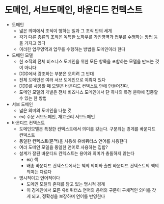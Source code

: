 # 도메인, 서브도메인, 바운디드 컨텍스트
- 도메인
    - 넓은 의미에서 조직이 행하는 일과 그 조직 안의 세계
    - 각기 다른 종류의 조직은 독특한 노하우를 가진영역과 업무를 수행하는 방법 등을 가지고 있다
    - 이러한 업무영역과 업무를 수행하는 방법을 도메인이라 한다
- 도메인 모델
    - 한 조직의 전체 비즈니스 도메인을 위한 모든 항목을 포함하는 모델을 만드는 것이 아니다
    - DDD에서 강조하는 부분은 오히려 그 반대
    - 전체 도메인은 여러 서브 도메인으로 이뤄져 있다
    - DDD를 사용할 때 모델은 바운디드 컨텍스트 안에 만들어진다.
    - 도메인 모델의 개발은 전체 비즈니스 도메인에서 단 하나의 특정 분야에 집중할 수 있는 한 방법
- 서브 도메인
    - 넓은 의미의 도메인을 나눈 것
    - ex) 주문 서브도메인, 재고관리 서브도메인
- 바운디드 컨텍스트
    - 도메인모델은 특정한 컨텍스트에서 의미를 갖는다. 구분되는 경계를 바운디드 컨텍스트
    - 동일한 컨텍스트(문맥)을 사용해 유비쿼터스 언어를 사용한다
    - 여러 도메인 모델을 동일한 언어로 사용하는 집합?
    - 설계가 잘된 바운디드 컨텍스트는 용어와 의미가 충돌하지 않는다
        - ex) 책
        - 배송 바운디드 컨텍스트에서는 책의 의미와 출판 바운디드 컨텍스트의 책의 의미는 다르다
    - 명시적이고 언어적이다
        - 도메인 모델의 존재를 담고 있는 명시적 경계
        - 이 경계안에서 모든 유비쿼터스 언어의 용어와 구문이 구체적인 의미를 갖게 되고, 정확성을 보장하며 언어를 반영한다

